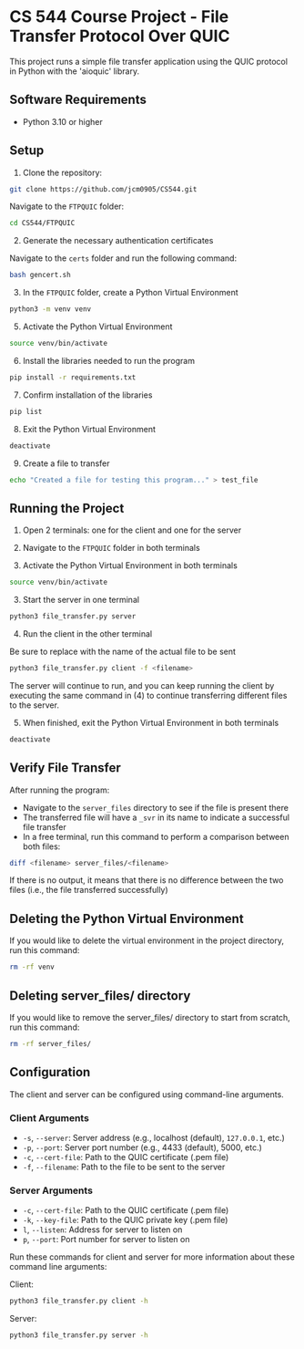 # CS 544 Course Project - File Transfer Protocol Over QUIC

This project runs a simple file transfer application using the QUIC protocol in Python with the 'aioquic' library.

## Software Requirements

- Python 3.10 or higher

## Setup
1. Clone the repository:
```sh
git clone https://github.com/jcm0905/CS544.git
```
Navigate to the `FTPQUIC` folder:
```sh
cd CS544/FTPQUIC
```

2. Generate the necessary authentication certificates

Navigate to the `certs` folder and run the following command:
```sh
bash gencert.sh
```
3. In the `FTPQUIC` folder, create a Python Virtual Environment
```sh
python3 -m venv venv
```

5. Activate the Python Virtual Environment
```sh
source venv/bin/activate
```

6. Install the libraries needed to run the program
```sh
pip install -r requirements.txt
```

7. Confirm installation of the libraries
```sh
pip list
```

8. Exit the Python Virtual Environment
```sh
deactivate
```

9. Create a file to transfer
```sh
echo "Created a file for testing this program..." > test_file
```

## Running the Project

1. Open 2 terminals: one for the client and one for the server

2. Navigate to the `FTPQUIC` folder in both terminals

4. Activate the Python Virtual Environment in both terminals
```sh
source venv/bin/activate
```

3. Start the server in one terminal
```sh
python3 file_transfer.py server
```

4. Run the client in the other terminal

Be sure to replace <filename> with the name of the actual file to be sent
```sh
python3 file_transfer.py client -f <filename>
```

The server will continue to run, and you can keep running the client by executing the same command in (4) to continue transferring different files to the server.

5. When finished, exit the Python Virtual Environment in both terminals
```sh
deactivate
```

## Verify File Transfer

After running the program:
- Navigate to the `server_files` directory to see if the file is present there
- The transferred file will have a `_svr` in its name to indicate a successful file transfer
- In a free terminal, run this command to perform a comparison between both files:
```sh
diff <filename> server_files/<filename>
```

If there is no output, it means that there is no difference between the two files (i.e., the file transferred successfully)

## Deleting the Python Virtual Environment

If you would like to delete the virtual environment in the project directory, run this command:
```sh
rm -rf venv
```


## Deleting server_files/ directory

If you would like to remove the server_files/ directory to start from scratch, run this command:
```sh
rm -rf server_files/
```

## Configuration

The client and server can be configured using command-line arguments.

### Client Arguments

- `-s`, `--server`: Server address (e.g., localhost (default), `127.0.0.1`, etc.)
- `-p`, `--port`: Server port number (e.g., 4433 (default), 5000, etc.)
- `-c`, `--cert-file`: Path to the QUIC certificate (.pem file)
- `-f`, `--filename`: Path to the file to be sent to the server

### Server Arguments

- `-c`, `--cert-file`: Path to the QUIC certificate (.pem file)
- `-k`, `--key-file`: Path to the QUIC private key (.pem file)
- `l`, `--listen`: Address for server to listen on
- `p`, `--port`: Port number for server to listen on

Run these commands for client and server for more information about these command line arguments:

Client:
```sh
python3 file_transfer.py client -h
```

Server:
```sh
python3 file_transfer.py server -h
```
